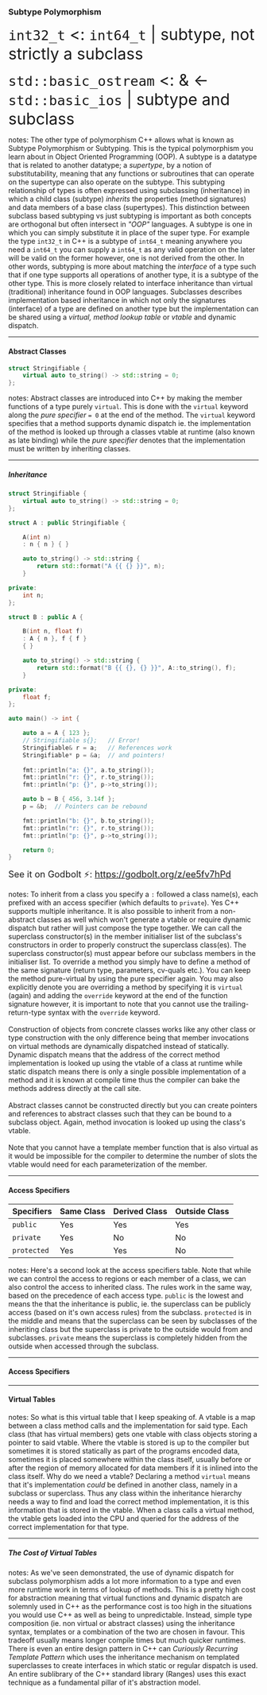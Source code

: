 <!-- .slide: id="polymorphism/subtyping-polymorphism" data-auto-animate -->

### Subtype Polymorphism

<span class="fragment" style="font-size: xx-large;">`int32_t` <: `int64_t` | subtype, not strictly a subclass</span>

<span class="fragment" style="font-size: xx-large;">`std::basic_ostream` <: & <- `std::basic_ios` | subtype and subclass</span>

notes: The other type of polymorphism C++ allows what is known as Subtype Polymorphism or Subtyping. This is the typical polymorphism you learn about in Object Oriented Programming (OOP). A subtype is a datatype that is related to another datatype; a *supertype*, by a notion of substitutability, meaning that any functions or subroutines that can operate on the supertype can also operate on the subtype. This subtyping relationship of types is often expressed using subclassing (inheritance) in which a child class (subtype) *inherits* the properties (method signatures) and data members of a base class (supertypes). This distinction between subclass based subtyping vs just subtyping is important as both concepts are orthogonal but often intersect in *"OOP"* languages. A subtype is one in which you can simply substitute it in place of the super type. For example the type `int32_t` in C++ is a subtype of `int64_t` meaning anywhere you need a `int64_t` you can supply a `int64_t` as any valid operation on the later will be valid on the former however, one is not derived from the other. In other words, subtyping is more about matching the *interface* of a type such that if one type supports all operations of another type, it is a subtype of the other type. This is more closely related to interface inheritance than virtual (traditional) inheritance found in OOP languages. Subclasses describes implementation based inheritance in which not only the signatures (interface) of a type are defined on another type but the implementation can be shared using a *virtual, method lookup table* or *vtable* and dynamic dispatch.

---

<!-- .slide: id="polymorphism/subtyping-polymorphism/abstract-classes" data-auto-animate -->

#### Abstract Classes

```cpp [1:]
struct Stringifiable {
    virtual auto to_string() -> std::string = 0;
};
```
<!-- .element: class="fragment" data-id="subtyping-poly-ex1" -->

notes: Abstract classes are introduced into C++ by making the member functions of a type purely `virtual`. This is done with the `virtual` keyword along the *pure specifier* `= 0` at the end of the method. The `virtual` keyword specifies that a method supports dynamic dispatch ie. the implementation of the method is looked up through a classes vtable at runtime (also known as late binding) while the *pure specifier* denotes that the implementation must be written by inheriting classes.

---

<!-- .slide: id="polymorphism/subtyping-polymorphism/abstract-classes/inheritance" data-auto-animate -->

##### Inheritance

```cpp [1: 5|10-13|34|35|36|37|39-41|18|20-22|24-26|43|44|46-48]
struct Stringifiable {
    virtual auto to_string() -> std::string = 0;
};

struct A : public Stringifiable {

    A(int n)
    : n { n } { }

    auto to_string() -> std::string {
        return std::format("A {{ {} }}", n);
    }

private:
    int n;
};

struct B : public A {

    B(int n, float f)
    : A { n }, f { f } 
    { }

    auto to_string() -> std::string {
        return std::format("B {{ {}, {} }}", A::to_string(), f);
    }

private:
    float f;
};

auto main() -> int {

    auto a = A { 123 };
    // Stringifiable s{};   // Error!
    Stringifiable& r = a;   // References work
    Stringifiable* p = &a;  // and pointers!
    
    fmt::println("a: {}", a.to_string());
    fmt::println("r: {}", r.to_string());
    fmt::println("p: {}", p->to_string());

    auto b = B { 456, 3.14f };
    p = &b;  // Pointers can be rebound

    fmt::println("b: {}", b.to_string());
    fmt::println("r: {}", r.to_string());
    fmt::println("p: {}", p->to_string());

    return 0;
}
```
<!-- .element: data-id="subtyping-poly-ex1" -->

<span class="fragment" style="font-size: large;">See it on Godbolt ⚡: <a href="https://godbolt.org/z/ee5fv7hPd">https://godbolt.org/z/ee5fv7hPd</a></span>

notes: To inherit from a class you specify a `:` followed a class name(s), each prefixed with an access specifier (which defaults to `private`). Yes C++ supports multiple inheritance. It is also possible to inherit from a non-abstract classes as well which won't generate a vtable or require dynamic dispatch but rather will just compose the type together. We can call the superclass constructor(s) in the member initialiser list of the subclass's constructors in order to properly construct the superclass class(es). The superclass constructor(s) must appear before our subclass members in the initialiser list. To override a method you simply have to define a method of the same signature (return type, parameters, cv-quals etc.). You can keep the method pure-virtual by using the pure specifier again. You may also explicitly denote you are overriding a method by specifying it is `virtual` (again) and adding the `override` keyword at the end of the function signature however, it is important to note that you cannot use the trailing-return-type syntax with the `override` keyword.<br><br>Construction of objects from concrete classes works like any other class or type construction with the only difference being that member invocations on virtual methods are dynamically dispatched instead of statically. Dynamic dispatch means that the address of the correct method implementation is looked up using the vtable of a class at runtime while static dispatch means there is only a single possible implementation of a method and it is known at compile time thus the compiler can bake the methods address directly at the call site.<br><br>Abstract classes cannot be constructed directly but you can create pointers and references to abstract classes such that they can be bound to a subclass object. Again, method invocation is looked up using the class's vtable.<br><br>Note that you cannot have a template member function that is also virtual as it would be impossible for the compiler to determine the number of slots the vtable would need for each parameterization of the member.

---

<!-- .slide: id="polymorphism/subtyping-polymorphism/access-specifiers" -->

#### Access Specifiers

| Specifiers   | Same Class | Derived Class | Outside Class |
|--------------|------------|---------------|---------------|
| `public`     | Yes        | Yes           | Yes           |
| `private`    | Yes        | No            | No            |
| `protected`  | Yes        | Yes           | No            |

notes: Here's a second look at the access specifiers table. Note that while we can control the access to regions or each member of a class, we can also control the access to inherited class. The rules work in the same way, based on the precedence of each access type. `public` is the lowest and means the that the inheritance is public, ie. the superclass can be publicly access (based on it's own access rules) from the subclass. `protected` is in the middle and means that the superclass can be seen by subclasses of the inheriting class but the superclass is private to the outside would from and subclasses. `private` means the superclass is completely hidden from the outside when accessed through the subclass.

---

<!-- .slide: id="polymorphism/subtyping-polymorphism/access-specifiers" -->

#### Access Specifiers

<!-- diagram with three members of the different access types showing public can interact with outside in derived, protected can interact inside in derived and private is purely in base class -->

---

<!-- .slide: id="polymorphism/subtyping-polymorphism/abstract-classes/virtual-tables" -->

#### Virtual Tables

<!-- diagram of the above classes' data layout and pointer to vtable and little animation showing how calling gets resolved -->

notes: So what is this virtual table that I keep speaking of. A vtable is a map between a class method calls and the implementation for said type. Each class (that has virtual members) gets one vtable with class objects storing a pointer to said vtable. Where the vtable is stored is up to the compiler but sometimes it is stored statically as part of the programs encoded data, sometimes it is placed somewhere within the class itself, usually before or after the region of memory allocated for data members if it is inlined into the class itself. Why do we need a vtable? Declaring a method `virtual` means that it's implementation *could* be defined in another class, namely in a subclass or superclass. Thus any class within the inheritance hierarchy needs a way to find and load the correct method implementation, it is this information that is stored in the vtable. When a class calls a virtual method, the vtable gets loaded into the CPU and queried for the address of the correct implementation for that type.

---

<!-- .slide: id="polymorphism/subtyping-polymorphism/the-cost-of-virtual-tables" -->

##### The Cost of Virtual Tables

notes: As we've seen demonstrated, the use of dynamic dispatch for subclass polymorphism adds a lot more information to a type and even more runtime work in terms of lookup of methods. This is a pretty high cost for abstraction meaning that virtual functions and dynamic dispatch are solemnly used in C++ as the performance cost is too high in the situations you would use C++ as well as being to unpredictable. Instead, simple type composition (ie. non virtual or abstract classes) using the inheritance syntax, templates or a combination of the two are chosen in favour. This tradeoff usually means longer compile times but much quicker runtimes. There is even an entire design pattern in C++ can *Curiously Recurring Template Pattern* which uses the inheritance mechanism on templated superclasses to create interfaces in which static or regular dispatch is used. An entire sublibrary of the C++ standard library (Ranges) uses this exact technique as a fundamental pillar of it's abstraction model.

<!-- --- -->

<!-- .slide: id="polymorphism/subtyping-polymorphism/the-diamond-problem" -->

<!-- #### The Diamond Problem -->

<!-- Virtual inheritance -->
